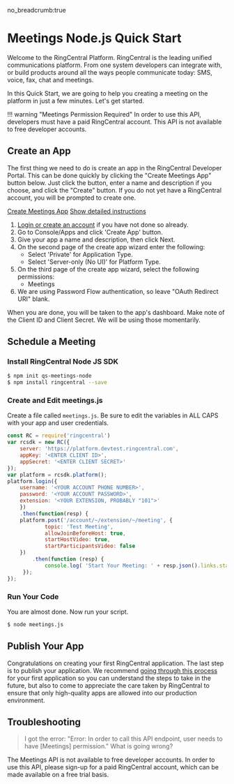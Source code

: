 no_breadcrumb:true

# Meetings Node.js Quick Start

Welcome to the RingCentral Platform. RingCentral is the leading unified communications platform. From one system developers can integrate with, or build products around all the ways people communicate today: SMS, voice, fax, chat and meetings.

In this Quick Start, we are going to help you creating a meeting on the platform in just a few minutes. Let's get started.

!!! warning "Meetings Permission Required"
     In order to use this API, developers must have a paid RingCentral account. This API is not available to free developer accounts. 

## Create an App

The first thing we need to do is create an app in the RingCentral Developer Portal. This can be done quickly by clicking the "Create Meetings App" button below. Just click the button, enter a name and description if you choose, and click the "Create" button. If you do not yet have a RingCentral account, you will be prompted to create one.

<a target="_new" href="https://developer.ringcentral.com/new-app?name=Meetings+Quick+Start+App&desc=A+simple+app+to+demo+creating+a+meeting+on+RingCentral&public=false&type=ServerOther&carriers=7710,7310,3420&permissions=Meetings&redirectUri=" class="btn btn-primary">Create Meetings App</a>
<a class="btn-link btn-collapse" data-toggle="collapse" href="#create-app-instructions" role="button" aria-expanded="false" aria-controls="create-app-instructions">Show detailed instructions</a>

<div class="collapse" id="create-app-instructions">
<ol>
<li><a href="https://developer.ringcentral.com/login.html#/">Login or create an account</a> if you have not done so already.</li>
<li>Go to Console/Apps and click 'Create App' button.</li>
<li>Give your app a name and description, then click Next.</li>
<li>On the second page of the create app wizard enter the following:
  <ul>
  <li>Select 'Private' for Application Type.</li>
  <li>Select 'Server-only (No UI)' for Platform Type.</li>
  </ul>
  </li>
<li>On the third page of the create app wizard, select the following permissions:
  <ul>
    <li>Meetings</li>
  </ul>
  </li>
<li>We are using Password Flow authentication, so leave "OAuth Redirect URI" blank.</li>
</ol>
</div>

When you are done, you will be taken to the app's dashboard. Make note of the Client ID and Client Secret. We will be using those momentarily.

## Schedule a Meeting

### Install RingCentral Node JS SDK

```bash
$ npm init qs-meetings-node
$ npm install ringcentral --save
```

### Create and Edit meetings.js

Create a file called `meetings.js`. Be sure to edit the variables in ALL CAPS with your app and user credentials.

```javascript
const RC = require('ringcentral')
var rcsdk = new RC({
    server: 'https://platform.devtest.ringcentral.com',
    appKey: '<ENTER CLIENT ID>',
    appSecret: '<ENTER CLIENT SECRET>'
});
var platform = rcsdk.platform();
platform.login({
    username: '<YOUR ACCOUNT PHONE NUMBER>',
    password: '<YOUR ACCOUNT PASSWORD>',
    extension: '<YOUR EXTENSION, PROBABLY "101">'
    })
    .then(function(resp) {
	platform.post('/account/~/extension/~/meeting', {
            topic: 'Test Meeting',
            allowJoinBeforeHost: true,
            startHostVideo: true,
            startParticipantsVideo: false
	})
        .then(function (resp) {
            console.log( 'Start Your Meeting: ' + resp.json().links.startUri )
     });
});
```

### Run Your Code

You are almost done. Now run your script.

```bash
$ node meetings.js
```

## Publish Your App

Congratulations on creating your first RingCentral application. The last step is to publish your application. We recommend [going through this process](../basics/publish) for your first application so you can understand the steps to take in the future, but also to come to appreciate the care taken by RingCentral to ensure that only high-quality apps are allowed into our production environment.

## Troubleshooting

> I got the error: "Error: In order to call this API endpoint, user needs to have [Meetings] permission." What is going wrong?

The Meetings API is not available to free developer accounts. In order to use this API, please sign-up for a paid RingCentral account, which can be made available on a free trial basis. 